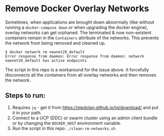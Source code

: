# Remove Docker Overlay Networks

Sometimes, when applications are brought down abnormally (like without running a `docker-compose down` or when upgrading the docker engine), overlay networks can get orphaned. The terminated & now non-existent containers remain in the `Containers` attribute of the networks. This prevents the network from being removed and cleaned up.
```
$ docker network rm newnet29_default
Error response from daemon: Error response from daemon: network newnet29_default has active endpoints
```

The script in this repo is a workaround for the issue above. It forcefully disconnects all the containers from all overlay networks and then removes the network.

## Steps to run:

1. Requires `jq` - get it from https://stedolan.github.io/jq/download/ and put it in your path.
2. Connect to a UCP (DDC) or swarm cluster using an admin client bundle or by changing the `DOCKER_HOST` environment variable.
3. Run the script in this repo: `./clean-rm-networks.sh`
